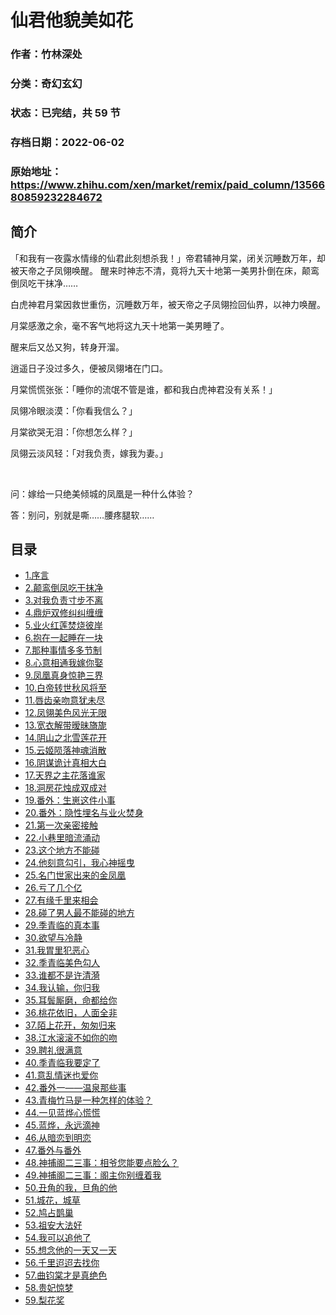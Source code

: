 # 仙君他貌美如花

### 作者：竹林深处

### 分类：奇幻玄幻

### 状态：已完结，共 59 节

### 存档日期：2022-06-02

### 原始地址：https://www.zhihu.com/xen/market/remix/paid_column/1356680859232284672


## 简介
「和我有一夜露水情缘的仙君此刻想杀我！」帝君辅神月棠，闭关沉睡数万年，却被天帝之子凤翎唤醒。 醒来时神志不清，竟将九天十地第一美男扑倒在床，颠鸾倒凤吃干抹净……


白虎神君月棠因救世重伤，沉睡数万年，被天帝之子凤翎捡回仙界，以神力唤醒。


月棠感激之余，毫不客气地将这九天十地第一美男睡了。


醒来后又怂又狗，转身开溜。


逍遥日子没过多久，便被凤翎堵在门口。


月棠慌慌张张：「睡你的流氓不管是谁，都和我白虎神君没有关系！」


凤翎冷眼淡漠：「你看我信么？」


月棠欲哭无泪：「你想怎么样？」


凤翎云淡风轻：「对我负责，嫁我为妻。」


 


问：嫁给一只绝美倾城的凤凰是一种什么体验？


答：别问，别就是嘶……腰疼腿软……




## 目录
- [1.序言](1.序言.md)
- [2.颠鸾倒凤吃干抹净](2.颠鸾倒凤吃干抹净.md)
- [3.对我负责寸步不离](3.对我负责寸步不离.md)
- [4.鼎炉双修纠纠缠缠](4.鼎炉双修纠纠缠缠.md)
- [5.业火红莲焚烧彼岸](5.业火红莲焚烧彼岸.md)
- [6.抱在一起睡在一块](6.抱在一起睡在一块.md)
- [7.那种事情多多节制](7.那种事情多多节制.md)
- [8.心意相通我嫁你娶](8.心意相通我嫁你娶.md)
- [9.凤凰真身惊艳三界](9.凤凰真身惊艳三界.md)
- [10.白帝转世秋风将至](10.白帝转世秋风将至.md)
- [11.唇齿亲吻意犹未尽](11.唇齿亲吻意犹未尽.md)
- [12.凤翎美色风光无限](12.凤翎美色风光无限.md)
- [13.宽衣解带暧昧旖旎](13.宽衣解带暧昧旖旎.md)
- [14.阴山之北雪莲花开](14.阴山之北雪莲花开.md)
- [15.云姬陨落神魂消散](15.云姬陨落神魂消散.md)
- [16.阴谋诡计真相大白](16.阴谋诡计真相大白.md)
- [17.天界之主花落谁家](17.天界之主花落谁家.md)
- [18.洞房花烛成双成对](18.洞房花烛成双成对.md)
- [19.番外：生崽这件小事](19.番外：生崽这件小事.md)
- [20.番外：隐性埋名与业火焚身](20.番外：隐性埋名与业火焚身.md)
- [21.第一次亲密接触](21.第一次亲密接触.md)
- [22.小巷里暗流涌动](22.小巷里暗流涌动.md)
- [23.这个地方不能碰](23.这个地方不能碰.md)
- [24.他刻意勾引，我心神摇曳](24.他刻意勾引，我心神摇曳.md)
- [25.名门世家出来的金凤凰](25.名门世家出来的金凤凰.md)
- [26.亏了几个亿](26.亏了几个亿.md)
- [27.有缘千里来相会](27.有缘千里来相会.md)
- [28.碰了男人最不能碰的地方](28.碰了男人最不能碰的地方.md)
- [29.季青临的真本事](29.季青临的真本事.md)
- [30.欲望与冷静](30.欲望与冷静.md)
- [31.我胃里犯恶心](31.我胃里犯恶心.md)
- [32.季青临美色勾人](32.季青临美色勾人.md)
- [33.谁都不是许清漪](33.谁都不是许清漪.md)
- [34.我认输，你归我](34.我认输，你归我.md)
- [35.耳鬓厮磨，命都给你](35.耳鬓厮磨，命都给你.md)
- [36.桃花依旧，人面全非](36.桃花依旧，人面全非.md)
- [37.陌上花开，匆匆归来](37.陌上花开，匆匆归来.md)
- [38.江水滚滚不如你的吻](38.江水滚滚不如你的吻.md)
- [39.聘礼很满意](39.聘礼很满意.md)
- [40.季青临我要定了](40.季青临我要定了.md)
- [41.意乱情迷也爱你](41.意乱情迷也爱你.md)
- [42.番外一——温泉那些事](42.番外一——温泉那些事.md)
- [43.青梅竹马是一种怎样的体验？](43.青梅竹马是一种怎样的体验？.md)
- [44.一见蓝烨心慌慌](44.一见蓝烨心慌慌.md)
- [45.蓝烨，永远滴神](45.蓝烨，永远滴神.md)
- [46.从暗恋到明恋](46.从暗恋到明恋.md)
- [47.番外与番外](47.番外与番外.md)
- [48.神捕阁二三事：相爷您能要点脸么？](48.神捕阁二三事：相爷您能要点脸么？.md)
- [49.神捕阁二三事：阁主你别缠着我](49.神捕阁二三事：阁主你别缠着我.md)
- [50.丑角的我，旦角的他](50.丑角的我，旦角的他.md)
- [51.城花，城草](51.城花，城草.md)
- [52.鸠占鹊巢](52.鸠占鹊巢.md)
- [53.祖安大法好](53.祖安大法好.md)
- [54.我可以追他了](54.我可以追他了.md)
- [55.想念他的一天又一天](55.想念他的一天又一天.md)
- [56.千里迢迢去找你](56.千里迢迢去找你.md)
- [57.曲钧棠才是真绝色](57.曲钧棠才是真绝色.md)
- [58.贵妃惊梦](58.贵妃惊梦.md)
- [59.梨花奖](59.梨花奖.md)